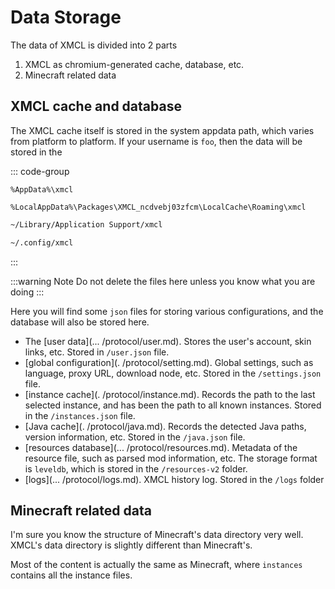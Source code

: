 # Data Storage

The data of XMCL is divided into 2 parts

1. XMCL as chromium-generated cache, database, etc.
2. Minecraft related data

## XMCL cache and database

The XMCL cache itself is stored in the system appdata path, which varies from platform to platform. If your username is `foo`, then the data will be stored in the

::: code-group
```[Windows]
%AppData%\xmcl
```
```[Windows (APPX)
%LocalAppData%\Packages\XMCL_ncdvebj03zfcm\LocalCache\Roaming\xmcl
```
```sh [macOS]
~/Library/Application Support/xmcl
```
```sh [Linux]
~/.config/xmcl
```
:::

:::warning Note
Do not delete the files here unless you know what you are doing
:::

Here you will find some `json` files for storing various configurations, and the database will also be stored here.

- The [user data](... /protocol/user.md). Stores the user's account, skin links, etc. Stored in `/user.json` file.
- [global configuration](. /protocol/setting.md). Global settings, such as language, proxy URL, download node, etc. Stored in the `/settings.json` file.
- [instance cache](. /protocol/instance.md). Records the path to the last selected instance, and has been the path to all known instances. Stored in the `/instances.json` file.
- [Java cache](. /protocol/java.md). Records the detected Java paths, version information, etc. Stored in the `/java.json` file.
- [resources database](... /protocol/resources.md). Metadata of the resource file, such as parsed mod information, etc. The storage format is `leveldb`, which is stored in the `/resources-v2` folder.
- [logs](... /protocol/logs.md). XMCL history log. Stored in the `/logs` folder

## Minecraft related data

I'm sure you know the structure of Minecraft's data directory very well.
XMCL's data directory is slightly different than Minecraft's.

<script setup>
import CentraProjectTree from '../../../src/components/CentraProjectTree.vue'
</script>

<CentraProjectTree />

Most of the content is actually the same as Minecraft, where `instances` contains all the instance files.
